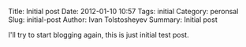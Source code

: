 Title: Initial post
Date: 2012-01-10 10:57
Tags: initial
Category: peronsal
Slug: initial-post
Author: Ivan Tolstosheyev
Summary: Initial post

I'll try to start blogging again, this is just initial test post.
